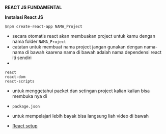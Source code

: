 **REACT JS FUNDAMENTAL**

**Instalasi React JS**

```
$npm create-react-app NAMA_Project
```

- secara otomatis react akan membuakan project untuk kamu dengan nama folder `NAMA_Project`
- catatan untuk membuat nama project jangan gunakan dengan nama-nama di bawah kaarena nama di bawah adalah nama dependensi react iti sendiri
-

```
react
react-dom
react-scripts
```

- untuk menggetahui packet dan setingan project kalian kalian bisa membuka nya di
- `package.json`

- untuk mempelajari lebih bayak bisa langsung liah video di bawah
- [React setup](https://www.youtube.com/watch?v=mPpwjVujkYQ&list=PLx4zY98IACXiEgcKQ6j41lm9rx5rl-YcX&index=1)

